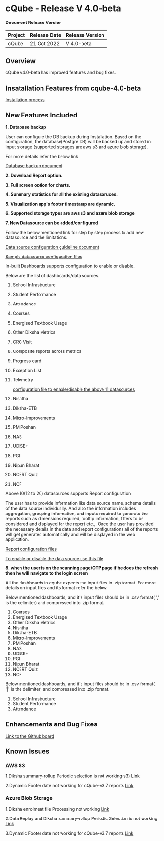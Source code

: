 # cQube - Release V 4.0-beta

#### Document Release Version

|Project    |Release Date    |Release Version|
|---------|----------------|------------------|
|cQube    | 21 Oct 2022 |V 4.0-beta    |

## Overview

cQube v4.0-beta  has improved features and bug fixes.

## Insatallation Features from cqube-4.0-beta

[Installation process](https://github.com/Sunbird-cQube/cQube_Edu/blob/cqube-v4.0-beta/README.md)

## New Features Included

**1. Database backup**

User can configure the DB backup during Installation.
Based on the configuration, the database(Postgre DB) will be backed up and stored in input storage (supported storages are aws s3 and azure blob storage).

For more details refer the below link

[Database backup document](https://drive.google.com/u/1/open?id=15sWXbn5efRZG8WnV9U89pCDwbj1jKlUK)

**2. Download Report option.**

**3. Full screen option for charts.**

**4. Summary statistics for all the existing datasoruces.**

**5. Visualization app's footer timestamp are dynamic.**

**6. Supported storage types are aws s3 and azure blob storage**

**7. New Datasource can be added/configured**

Follow the below mentioned link for step by step process to add new datasource and the limitations.

[Data source configuration guideline document](https://drive.google.com/u/1/open?id=1gSJSQCOLG0wsWeBDq8T2a8F3n_kCJORU8hsPuaaGG-c)

[Sample datasource configuration files](https://drive.google.com/u/1/open?id=1WkMA_xOUp3ywta_baEtjPqc7GCg24v7aZuHp07zgcGM)

In-built Dashboards supports configuration to enable or disable.

Below are the list of dashboards/data sources.

1. School Infrastructure
2. Student Performance
3. Attendance
4. Courses
5. Energised Textbook Usage
6. Other Diksha Metrics
7. CRC Visit
8. Composite reports across metrics
9. Progress card
10. Exception List
11. Telemetry

    [configuration file to enable/disable the above 11 datasources](https://github.com/Sunbird-cQube/cQube_Edu/blob/cqube-v4.0-beta/devops/datasource_config.yml)

12. Nishtha
13. Diksha-ETB
14. Micro-Improvements
15. PM Poshan
16. NAS
17. UDISE+
18. PGI
19. Nipun Bharat
20. NCERT Quiz
21. NCF

Above 10(12 to 20) datasources supports Report configuration

The user has to provide information like data source name, schema details of the data source individually. And also the information includes aggregation, grouping information, and inputs required to generate the reports such as dimensions required, tooltip information, filters to be considered and displayed for the report etc.,. Once the user has provided the necessary details in the data and report configurations all of the reports will get generated automatically and will be displayed in the web application.

[Report configuration files](https://github.com/Sunbird-cQube/cQube_Edu/tree/cqube-v4.0-beta/apis/node-api/core/config/state)

[To enable or disable the data source use this file](https://drive.google.com/u/1/open?id=1fAq9I5ro4RC7IEoocaSwCKd3ArPA1gwp5-hAhuyMQQ0)

**8. when the user is on the scanning page/OTP page if he does the refresh then he will navigate to the login screen**

All the dashboards in cqube expects the input files in .zip format. For more details on input files and its format refer the below.

Below mentioned dashboards, and it's input files should be in .csv format( ',' is the delimiter) and compressed into .zip format.

1. Courses
2. Energised Textbook Usage
3. Other Diksha Metrics
4. Nishtha
5. Diksha-ETB
6. Micro-Improvements
7. PM Poshan
8. NAS
9. UDISE+
10. PGI
11. Nipun Bharat
12. NCERT Quiz
13. NCF

Below mentioned dashboards, and it's input files should be in .csv format( '|' is the delimiter) and compressed into .zip format.

1. School Infrastructure
2. Student Performance
3. Attendance

## **Enhancements and Bug Fixes** 
[Link to the Github board](https://github.com/orgs/Sunbird-cQube/projects/5/views/3?filterQuery=status%3A%22QA+Complete+%F0%9F%91%8C%F0%9F%8F%BD%22+milestone%3A%22cQube+4.0+Beta%22+status%3A)

## **Known Issues**

### **AWS S3**

1.Diksha summary-rollup Periodic selection is not working(s3)
[Link](https://github.com/Sunbird-cQube/community/issues/642)

2.Dynamic Footer date not working for cQube-v3.7 reports [Link](https://github.com/Sunbird-cQube/community/issues/478)

### **Azure Blob Storage**

1.Diksha enrolment file  Processing not working [Link](https://github.com/Sunbird-cQube/community/issues/656)

2.Data Replay and Diksha summary-rollup Periodic Selection is not working [Link](https://github.com/Sunbird-cQube/community/issues/632)

3.Dynamic Footer date not working for cQube-v3.7 reports [Link](https://github.com/Sunbird-cQube/community/issues/478)
